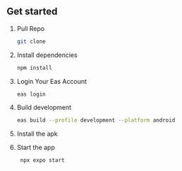 ## Get started

1. Pull Repo

   ```bash
   git clone
   ```
2. Install dependencies

   ```bash
   npm install
   ```
3. Login Your Eas Account

   ```bash
   eas login
   ```

4. Build development

   ```bash
   eas build --profile development --platform android
   ```

5. Install the apk

6. Start the app

   ```bash
    npx expo start
   ```